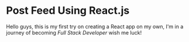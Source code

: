 # Post Feed Using React.js

Hello guys, this is my first try on creating a React app on my own, I'm in a journey of becoming _Full Stack Developer_ wish me luck!